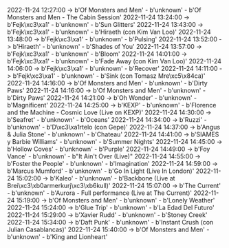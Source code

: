 2022-11-24 12:27:00 -> b'Of Monsters and Men' - b'unknown' - b'Of Monsters and Men - The Cabin Session'
2022-11-24 13:24:00 -> b'Fejk\xc3\xa1' - b'unknown' - b'Sun Glitters'
2022-11-24 13:43:00 -> b'Fejk\xc3\xa1' - b'unknown' - b'Hiraeth (con Kim Van Loo)'
2022-11-24 13:48:00 -> b'Fejk\xc3\xa1' - b'unknown' - b'Pulsing'
2022-11-24 13:52:00 -> b'Hiraeth' - b'unknown' - b'Shades of You'
2022-11-24 13:57:00 -> b'Fejk\xc3\xa1' - b'unknown' - b'Bloom'
2022-11-24 14:01:00 -> b'Fejk\xc3\xa1' - b'unknown' - b'Fade Away (con Kim Van Loo)'
2022-11-24 14:06:00 -> b'Fejk\xc3\xa1' - b'unknown' - b'Recover'
2022-11-24 14:11:00 -> b'Fejk\xc3\xa1' - b'unknown' - b'Sink (con Tomasz Mre\xc5\x84ca)'
2022-11-24 14:16:00 -> b'Of Monsters and Men' - b'unknown' - b'Dirty Paws'
2022-11-24 14:16:00 -> b'Of Monsters and Men' - b'unknown' - b'Dirty Paws'
2022-11-24 14:21:00 -> b'Oh Wonder' - b'unknown' - b'Magnificent'
2022-11-24 14:25:00 -> b'KEXP' - b'unknown' - b'Florence and the Machine - Cosmic Love (Live on KEXP)'
2022-11-24 14:30:00 -> b'Seafret' - b'unknown' - b'Oceans'
2022-11-24 14:34:00 -> b'Ruzzi' - b'unknown' - b'D\xc3\xa1rtelo (con Gepe)'
2022-11-24 14:37:00 -> b'Angus & Julia Stone' - b'unknown' - b'Chateau'
2022-11-24 14:41:00 -> b'SIAMES y Barbie Williams' - b'unknown' - b'Summer Nights'
2022-11-24 14:45:00 -> b'Hollow Coves' - b'unknown' - b'Purple'
2022-11-24 14:49:00 -> b'Foy Vance' - b'unknown' - b"It Ain't Over (Live)"
2022-11-24 14:55:00 -> b'Foster the People' - b'unknown' - b'Imagination'
2022-11-24 14:59:00 -> b'Marcus Mumford' - b'unknown' - b'Go In Light (Live In London)'
2022-11-24 15:02:00 -> b'Kaleo' - b'unknown' - b'Backbone (Live at Brei\xc3\xb0armerkurj\xc3\xb6kull)'
2022-11-24 15:07:00 -> b'The Current' - b'unknown' - b'Aurora - Full performance (Live at The Current)'
2022-11-24 15:19:00 -> b'Of Monsters and Men' - b'unknown' - b'Lonely Weather'
2022-11-24 15:24:00 -> b'Glue Trip' - b'unknown' - b'La Edad Del Futuro'
2022-11-24 15:29:00 -> b'Xavier Rudd' - b'unknown' - b'Stoney Creek'
2022-11-24 15:34:00 -> b'Daft Punk' - b'unknown' - b'Instant Crush (con Julian Casablancas)'
2022-11-24 15:40:00 -> b'Of Monsters and Men' - b'unknown' - b'King and Lionheart'
